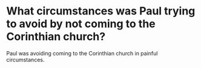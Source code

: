 # What circumstances was Paul trying to avoid by not coming to the Corinthian church?

Paul was avoiding coming to the Corinthian church in painful circumstances.
